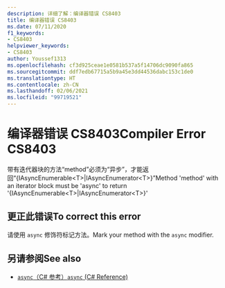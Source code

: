 ```yaml
---
description: 详细了解：编译器错误 CS8403
title: 编译器错误 CS8403
ms.date: 07/11/2020
f1_keywords:
- CS8403
helpviewer_keywords:
- CS8403
author: Youssef1313
ms.openlocfilehash: cf3d925ceae1e0581b537a5f14706dc9090fa865
ms.sourcegitcommit: ddf7edb67715a5b9a45e3dd44536dabc153c1de0
ms.translationtype: HT
ms.contentlocale: zh-CN
ms.lasthandoff: 02/06/2021
ms.locfileid: "99719521"
---
```

# <a name="compiler-error-cs8403"></a><span data-ttu-id="8e1d9-103">编译器错误 CS8403</span><span class="sxs-lookup"><span data-stu-id="8e1d9-103">Compiler Error CS8403</span></span>

<span data-ttu-id="8e1d9-104">带有迭代器块的方法“method”必须为“异步”，才能返回“{IAsyncEnumerable\<T>|IAsyncEnumerator\<T>}”</span><span class="sxs-lookup"><span data-stu-id="8e1d9-104">Method 'method' with an iterator block must be 'async' to return '{IAsyncEnumerable\<T>|IAsyncEnumerator\<T>}'</span></span>

## <a name="to-correct-this-error"></a><span data-ttu-id="8e1d9-105">更正此错误</span><span class="sxs-lookup"><span data-stu-id="8e1d9-105">To correct this error</span></span>

<span data-ttu-id="8e1d9-106">请使用 `async` 修饰符标记方法。</span><span class="sxs-lookup"><span data-stu-id="8e1d9-106">Mark your method with the `async` modifier.</span></span>

## <a name="see-also"></a><span data-ttu-id="8e1d9-107">另请参阅</span><span class="sxs-lookup"><span data-stu-id="8e1d9-107">See also</span></span>

- [<span data-ttu-id="8e1d9-108">`async`（C# 参考）</span><span class="sxs-lookup"><span data-stu-id="8e1d9-108">`async` (C# Reference)</span></span>](../keywords/async.md)
